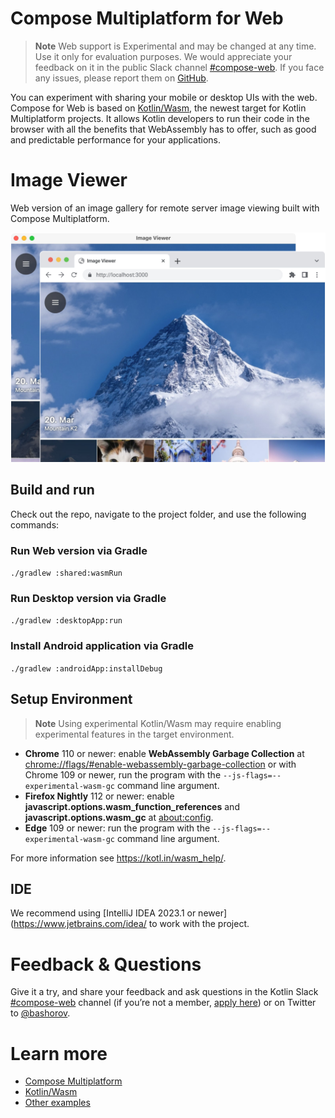 # Compose Multiplatform for Web

> **Note**
> Web support is Experimental and may be changed at any time. Use it only for evaluation purposes.
> We would appreciate your feedback on it in the public Slack channel [#compose-web](https://slack-chats.kotlinlang.org/c/compose-web).
> If you face any issues, please report them on [GitHub](https://github.com/JetBrains/compose-multiplatform/issues).

You can experiment with sharing your mobile or desktop UIs with the web. Compose for Web is based on [Kotlin/Wasm](https://kotl.in/wasm),
the newest target for Kotlin Multiplatform projects. It allows Kotlin developers to run their code in the browser with
all the benefits that WebAssembly has to offer, such as good and predictable performance for your applications.

# Image Viewer

Web version of an image gallery for remote server image viewing built with Compose Multiplatform.

![](screenshots/imageviewer.png)

## Build and run

Check out the repo, navigate to the project folder, and use the following commands:

### Run Web version via Gradle

`./gradlew :shared:wasmRun`

### Run Desktop version via Gradle

`./gradlew :desktopApp:run`

### Install Android application via Gradle

`./gradlew :androidApp:installDebug`

## Setup Environment

>**Note**
> Using experimental Kotlin/Wasm may require enabling experimental features in the target environment.

- **Chrome** 110 or newer: enable **WebAssembly Garbage Collection** at [chrome://flags/#enable-webassembly-garbage-collection](chrome://flags/#enable-webassembly-garbage-collection) or with Chrome 109 or newer, run the program with the `--js-flags=--experimental-wasm-gc` command line argument.
- **Firefox Nightly** 112 or newer: enable **javascript.options.wasm_function_references** and **javascript.options.wasm_gc** at [about:config](about:config).
- **Edge** 109 or newer: run the program with the `--js-flags=--experimental-wasm-gc` command line argument.

For more information see https://kotl.in/wasm_help/.

## IDE

We recommend using [IntelliJ IDEA 2023.1 or newer](https://www.jetbrains.com/idea/ to work with the project.

# Feedback & Questions

Give it a try, and share your feedback and ask questions in the Kotlin Slack [#compose-web](https://slack-chats.kotlinlang.org/c/compose-web) channel (if you’re not a member, [apply here](https://kotl.in/slack)) or on Twitter to [@bashorov](https://twitter.com/bashorov).

# Learn more

* [Compose Multiplatform](https://github.com/JetBrains/compose-multiplatform/#compose-multiplatform)
* [Kotlin/Wasm](https://kotl.in/wasm/)
* [Other examples](../../../#examples)
